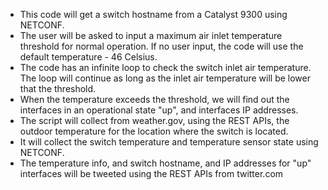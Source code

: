  - This code will get a switch hostname from a Catalyst 9300 using NETCONF.
 - The user will be asked to input a maximum air inlet temperature threshold for normal operation.
   If no user input, the code will use the default temperature - 46 Celsius.
 - The code has an infinite loop to check the switch inlet air temperature. 
   The loop will continue as long as the inlet air temperature will be lower that the threshold.
 - When the temperature exceeds the threshold, we will find out the interfaces in an operational state "up", and interfaces IP addresses.
 - The script will collect from weather.gov, using the REST APIs, the outdoor temperature for the location where the switch is located. 
 - It will collect the switch temperature and temperature sensor state using NETCONF.
 - The temperature info, and switch hostname, and IP addresses for "up" interfaces will be tweeted using 
the REST APIs from twitter.com